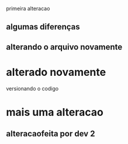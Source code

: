primeira alteracao 
## algumas diferenças 
## alterando o arquivo novamente 
<h1>alterado novamente</h1>
versionando o codigo 
<h1>mais uma alteracao</h1>
<h2>alteracaofeita por dev 2 </h2>
